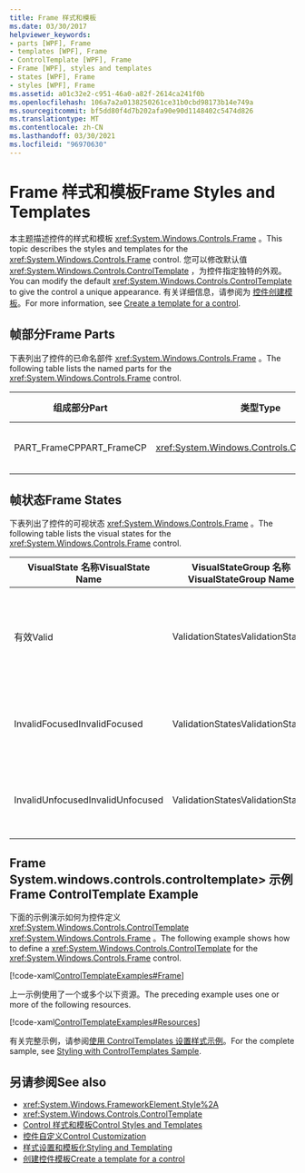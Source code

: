 ```yaml
---
title: Frame 样式和模板
ms.date: 03/30/2017
helpviewer_keywords:
- parts [WPF], Frame
- templates [WPF], Frame
- ControlTemplate [WPF], Frame
- Frame [WPF], styles and templates
- states [WPF], Frame
- styles [WPF], Frame
ms.assetid: a01c32e2-c951-46a0-a82f-2614ca241f0b
ms.openlocfilehash: 106a7a2a0138250261ce31b0cbd98173b14e749a
ms.sourcegitcommit: bf5dd80f4d7b202afa90e90d1148402c5474d826
ms.translationtype: MT
ms.contentlocale: zh-CN
ms.lasthandoff: 03/30/2021
ms.locfileid: "96970630"
---
```

# <a name="frame-styles-and-templates"></a><span data-ttu-id="33b30-102">Frame 样式和模板</span><span class="sxs-lookup"><span data-stu-id="33b30-102">Frame Styles and Templates</span></span>
<span data-ttu-id="33b30-103">本主题描述控件的样式和模板 <xref:System.Windows.Controls.Frame> 。</span><span class="sxs-lookup"><span data-stu-id="33b30-103">This topic describes the styles and templates for the <xref:System.Windows.Controls.Frame> control.</span></span> <span data-ttu-id="33b30-104">您可以修改默认值 <xref:System.Windows.Controls.ControlTemplate> ，为控件指定独特的外观。</span><span class="sxs-lookup"><span data-stu-id="33b30-104">You can modify the default <xref:System.Windows.Controls.ControlTemplate> to give the control a unique appearance.</span></span> <span data-ttu-id="33b30-105">有关详细信息，请参阅为 [控件创建模板](/dotnet/desktop-wpf/themes/how-to-create-apply-template)。</span><span class="sxs-lookup"><span data-stu-id="33b30-105">For more information, see [Create a template for a control](/dotnet/desktop-wpf/themes/how-to-create-apply-template).</span></span>  
  
## <a name="frame-parts"></a><span data-ttu-id="33b30-106">帧部分</span><span class="sxs-lookup"><span data-stu-id="33b30-106">Frame Parts</span></span>  
 <span data-ttu-id="33b30-107">下表列出了控件的已命名部件 <xref:System.Windows.Controls.Frame> 。</span><span class="sxs-lookup"><span data-stu-id="33b30-107">The following table lists the named parts for the <xref:System.Windows.Controls.Frame> control.</span></span>  
  
|<span data-ttu-id="33b30-108">组成部分</span><span class="sxs-lookup"><span data-stu-id="33b30-108">Part</span></span>|<span data-ttu-id="33b30-109">类型</span><span class="sxs-lookup"><span data-stu-id="33b30-109">Type</span></span>|<span data-ttu-id="33b30-110">说明</span><span class="sxs-lookup"><span data-stu-id="33b30-110">Description</span></span>|  
|-|-|-|  
|<span data-ttu-id="33b30-111">PART_FrameCP</span><span class="sxs-lookup"><span data-stu-id="33b30-111">PART_FrameCP</span></span>|<xref:System.Windows.Controls.ContentPresenter>|<span data-ttu-id="33b30-112">内容区域。</span><span class="sxs-lookup"><span data-stu-id="33b30-112">The content area.</span></span>|  
  
## <a name="frame-states"></a><span data-ttu-id="33b30-113">帧状态</span><span class="sxs-lookup"><span data-stu-id="33b30-113">Frame States</span></span>  
 <span data-ttu-id="33b30-114">下表列出了控件的可视状态 <xref:System.Windows.Controls.Frame> 。</span><span class="sxs-lookup"><span data-stu-id="33b30-114">The following table lists the visual states for the <xref:System.Windows.Controls.Frame> control.</span></span>  
  
|<span data-ttu-id="33b30-115">VisualState 名称</span><span class="sxs-lookup"><span data-stu-id="33b30-115">VisualState Name</span></span>|<span data-ttu-id="33b30-116">VisualStateGroup 名称</span><span class="sxs-lookup"><span data-stu-id="33b30-116">VisualStateGroup Name</span></span>|<span data-ttu-id="33b30-117">描述</span><span class="sxs-lookup"><span data-stu-id="33b30-117">Description</span></span>|  
|-|-|-|  
|<span data-ttu-id="33b30-118">有效</span><span class="sxs-lookup"><span data-stu-id="33b30-118">Valid</span></span>|<span data-ttu-id="33b30-119">ValidationStates</span><span class="sxs-lookup"><span data-stu-id="33b30-119">ValidationStates</span></span>|<span data-ttu-id="33b30-120">控件使用 <xref:System.Windows.Controls.Validation> 类， <xref:System.Windows.Controls.Validation.HasError%2A?displayProperty=nameWithType> 附加属性为 `false` 。</span><span class="sxs-lookup"><span data-stu-id="33b30-120">The control uses the <xref:System.Windows.Controls.Validation> class and the <xref:System.Windows.Controls.Validation.HasError%2A?displayProperty=nameWithType> attached property is `false`.</span></span>|  
|<span data-ttu-id="33b30-121">InvalidFocused</span><span class="sxs-lookup"><span data-stu-id="33b30-121">InvalidFocused</span></span>|<span data-ttu-id="33b30-122">ValidationStates</span><span class="sxs-lookup"><span data-stu-id="33b30-122">ValidationStates</span></span>|<span data-ttu-id="33b30-123"><xref:System.Windows.Controls.Validation.HasError%2A?displayProperty=nameWithType>附加属性是 `true` 控件具有焦点。</span><span class="sxs-lookup"><span data-stu-id="33b30-123">The <xref:System.Windows.Controls.Validation.HasError%2A?displayProperty=nameWithType> attached property is `true` has the control has focus.</span></span>|  
|<span data-ttu-id="33b30-124">InvalidUnfocused</span><span class="sxs-lookup"><span data-stu-id="33b30-124">InvalidUnfocused</span></span>|<span data-ttu-id="33b30-125">ValidationStates</span><span class="sxs-lookup"><span data-stu-id="33b30-125">ValidationStates</span></span>|<span data-ttu-id="33b30-126"><xref:System.Windows.Controls.Validation.HasError%2A?displayProperty=nameWithType>附加属性是 `true` 控件没有焦点。</span><span class="sxs-lookup"><span data-stu-id="33b30-126">The <xref:System.Windows.Controls.Validation.HasError%2A?displayProperty=nameWithType> attached property is `true` has the control does not have focus.</span></span>|  
  
## <a name="frame-controltemplate-example"></a><span data-ttu-id="33b30-127">Frame System.windows.controls.controltemplate> 示例</span><span class="sxs-lookup"><span data-stu-id="33b30-127">Frame ControlTemplate Example</span></span>  
 <span data-ttu-id="33b30-128">下面的示例演示如何为控件定义 <xref:System.Windows.Controls.ControlTemplate> <xref:System.Windows.Controls.Frame> 。</span><span class="sxs-lookup"><span data-stu-id="33b30-128">The following example shows how to define a <xref:System.Windows.Controls.ControlTemplate> for the <xref:System.Windows.Controls.Frame> control.</span></span>  
  
 [!code-xaml[ControlTemplateExamples#Frame](~/samples/snippets/csharp/VS_Snippets_Wpf/ControlTemplateExamples/CS/resources/frame.xaml#frame)]  
  
 <span data-ttu-id="33b30-129">上一示例使用了一个或多个以下资源。</span><span class="sxs-lookup"><span data-stu-id="33b30-129">The preceding example uses one or more of the following resources.</span></span>  
  
 [!code-xaml[ControlTemplateExamples#Resources](~/samples/snippets/csharp/VS_Snippets_Wpf/ControlTemplateExamples/CS/resources/shared.xaml#resources)]  
  
 <span data-ttu-id="33b30-130">有关完整示例，请参阅[使用 ControlTemplates 设置样式示例](https://github.com/Microsoft/WPF-Samples/tree/master/Styles%20&%20Templates/IntroToStylingAndTemplating)。</span><span class="sxs-lookup"><span data-stu-id="33b30-130">For the complete sample, see [Styling with ControlTemplates Sample](https://github.com/Microsoft/WPF-Samples/tree/master/Styles%20&%20Templates/IntroToStylingAndTemplating).</span></span>  
  
## <a name="see-also"></a><span data-ttu-id="33b30-131">另请参阅</span><span class="sxs-lookup"><span data-stu-id="33b30-131">See also</span></span>

- <xref:System.Windows.FrameworkElement.Style%2A>
- <xref:System.Windows.Controls.ControlTemplate>
- [<span data-ttu-id="33b30-132">Control 样式和模板</span><span class="sxs-lookup"><span data-stu-id="33b30-132">Control Styles and Templates</span></span>](control-styles-and-templates.md)
- [<span data-ttu-id="33b30-133">控件自定义</span><span class="sxs-lookup"><span data-stu-id="33b30-133">Control Customization</span></span>](control-customization.md)
- [<span data-ttu-id="33b30-134">样式设置和模板化</span><span class="sxs-lookup"><span data-stu-id="33b30-134">Styling and Templating</span></span>](/dotnet/desktop-wpf/fundamentals/styles-templates-overview)
- [<span data-ttu-id="33b30-135">创建控件模板</span><span class="sxs-lookup"><span data-stu-id="33b30-135">Create a template for a control</span></span>](/dotnet/desktop-wpf/themes/how-to-create-apply-template)
